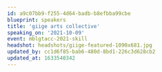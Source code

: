 ```yaml
---
id: a9c07bb9-f255-4d64-badb-b8efbba99cbe
blueprint: speakers
title: 'giige arts collective'
speaking_on: '2021-10-09'
event: mblgtacc-2021-skill
headshot: headshots/giige-featured-1090x681.jpg
updated_by: cc1d6f85-bab6-480d-8bd1-226c3d628cb2
updated_at: 1633540342
---
```

